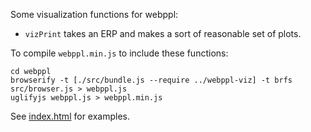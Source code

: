 Some visualization functions for webppl:

* `vizPrint` takes an ERP and makes a sort of reasonable set of plots.

To compile `webppl.min.js` to include these functions:

~~~
cd webppl
browserify -t [./src/bundle.js --require ../webppl-viz] -t brfs src/browser.js > webppl.js
uglifyjs webppl.js > webppl.min.js
~~~

See [index.html](http://web.stanford.edu/~erindb/webppl-viz/) for examples.